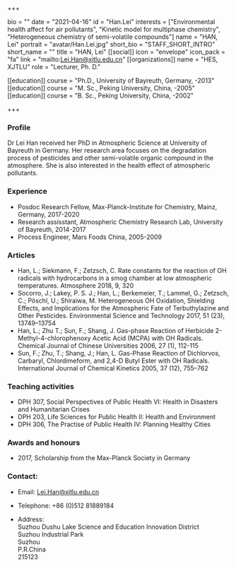 +++

bio = ""
date = "2021-04-16"
id = "Han.Lei"
interests = ["Environmental health affect for air pollutants", "Kinetic model for multiphase chemistry", "Heterogeneous chemistry of semi-volatile compounds"]
name = "HAN, Lei"
portrait = "avatar/Han.Lei.jpg"
short_bio = "STAFF_SHORT_INTRO"
short_name = ""
title = "HAN, Lei"
[[social]]
    icon = "envelope"
    icon_pack = "fa"
    link = "mailto:Lei.Han@xjtlu.edu.cn"
[[organizations]]
    name = "HES, XJTLU"
    role = "Lecturer, Ph. D."

[[education]]
    course = "Ph.D., University of Bayreuth, Germany, -2013"
[[education]]
    course = "M. Sc., Peking University, China, -2005"
[[education]]
    course = "B. Sc., Peking University, China, -2002"

+++

### Profile

Dr Lei Han received her PhD in Atmospheric Science at University of Bayreuth in Germany. Her research area focuses on the degradation process of pesticides and other semi-volatile organic compound in the atmosphere. She is also interested in the health effect of atmospheric pollutants. 

###  Experience

<ul> <li> Posdoc Research Fellow, Max-Planck-Institute for Chemistry, Mainz, Germany, 2017-2020 </li><li> Research assisstant, Atmospheric Chemistry Research Lab, University of Bayreuth, 2014-2017 </li><li> Process Engineer, Mars Foods China, 2005-2009 </li> </ul>

###  Articles

<ul> <li> Han, L.; Siekmann, F.; Zetzsch, C. Rate constants for the reaction of OH radicals with hydrocarbons in a smog chamber at low atmospheric temperatures. Atmosphere 2018, 9, 320 </li><li> Socorro, J.; Lakey, P. S. J.; Han, L.; Berkemeier, T.; Lammel, G.; Zetzsch, C.; Pöschl, U.; Shiraiwa, M. Heterogeneous OH Oxidation, Shielding Effects, and Implications for the Atmospheric Fate of Terbuthylazine and Other Pesticides. Environmental Science and Technology 2017, 51 (23), 13749–13754 </li><li> Han, L.; Zhu T.; Sun, F.; Shang, J. Gas-phase Reaction of Herbicide 2-Methyl-4-chlorophenoxy Acetic Acid (MCPA) with OH Radicals. Chemical Journal of Chinese Universities 2006, 27 (1), 112-115 </li><li> Sun, F.; Zhu, T.; Shang, J.; Han, L. Gas-Phase Reaction of Dichlorvos, Carbaryl, Chlordimeform, and 2,4-D Butyl Ester with OH Radicals. International Journal of Chemical Kinetics 2005, 37 (12), 755–762 </li> </ul>

###  Teaching activities

<ul> <li> DPH 307, Social Perspectives of Public Health VI: Health in Disasters and Humanitarian Crises </li><li> DPH 203, Life Sciences for Public Health II: Health and Environment </li><li> DPH 306,  The Practise of Public Health IV: Planning Healthy Cities </li> </ul>

###  Awards and honours

<ul> <li> 2017, Scholarship from the Max-Planck Society in Germany </li> </ul>


### Contact:

 - Email: Lei.Han@xjtlu.edu.cn

 - Telephone: +86 (0)512 81889184 

 - Address: <br> Suzhou Dushu Lake Science and Education Innovation District <br> Suzhou Industrial Park <br> Suzhou <br> P.R.China<br> 215123<br><br>
